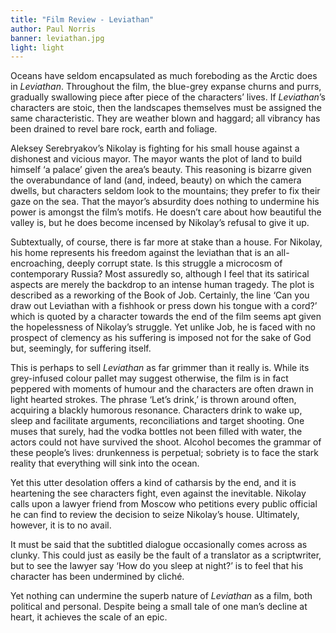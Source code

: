 ```yaml
---
title: "Film Review - Leviathan"
author: Paul Norris
banner: leviathan.jpg
light: light
---
```


Oceans have seldom encapsulated as much foreboding as the Arctic does in *Leviathan*. Throughout the film, the blue-grey expanse churns and purrs, gradually swallowing piece after piece of the characters’ lives. If *Leviathan*’s characters are stoic, then the landscapes themselves must be assigned the same characteristic. They are weather blown and haggard; all vibrancy has been drained to revel bare rock, earth and foliage.

Aleksey Serebryakov’s Nikolay is fighting for his small house against a dishonest and vicious mayor. The mayor wants the plot of land to build himself ‘a palace’ given the area’s beauty. This reasoning is bizarre given the overabundance of land (and, indeed, beauty) on which the camera dwells, but characters seldom look to the mountains; they prefer to fix their gaze on the sea. That the mayor’s absurdity does nothing to undermine his power is amongst the film’s motifs. He doesn’t care about how beautiful the valley is, but he does become incensed by Nikolay’s refusal to give it up.

Subtextually, of course, there is far more at stake than a house. For Nikolay, his home represents his freedom against the leviathan that is an all-encroaching, deeply corrupt state. Is this struggle a microcosm of contemporary Russia? Most assuredly so, although I feel that its satirical aspects are merely the backdrop to an intense human tragedy. The plot is described as a reworking of the Book of Job. Certainly, the line ‘Can you draw out Leviathan with a fishhook or press down his tongue with a cord?’ which is quoted by a character towards the end of the film seems apt given the hopelessness of Nikolay’s struggle. Yet unlike Job, he is faced with no prospect of clemency as his suffering is imposed not for the sake of God but, seemingly, for suffering itself.

This is perhaps to sell *Leviathan* as far grimmer than it really is. While its grey-infused colour pallet may suggest otherwise, the film is in fact peppered with moments of humour and the characters are often drawn in light hearted strokes. The phrase ‘Let’s drink,’ is thrown around often, acquiring a blackly humorous resonance. Characters drink to wake up, sleep and facilitate arguments, reconciliations and target shooting. One muses that surely, had the vodka bottles not been filled with water, the actors could not have survived the shoot. Alcohol becomes the grammar of these people’s lives: drunkenness is perpetual; sobriety is to face the stark reality that everything will sink into the ocean.

Yet this utter desolation offers a kind of catharsis by the end, and it is heartening the see characters fight, even against the inevitable. Nikolay calls upon a lawyer friend from Moscow who petitions every public official he can find to review the decision to seize Nikolay’s house. Ultimately, however, it is to no avail.

It must be said that the subtitled dialogue occasionally comes across as clunky. This could just as easily be the fault of a translator as a scriptwriter, but to see the lawyer say ‘How do you sleep at night?’ is to feel that his character has been undermined by cliché.

Yet nothing can undermine the superb nature of *Leviathan* as a film, both political and personal. Despite being a small tale of one man’s decline at heart, it achieves the scale of an epic.
